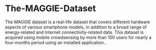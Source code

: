 # The-MAGGIE-Dataset
The MAGGIE dataset is a real-life dataset that covers different hardware aspects of various smartphone models, in addition to a broad range of energy-related and Internet connectivity-related data. This dataset is acquired using mobile crowdsensing by more than 100 users for nearly a four-months period using an installed application.. 
